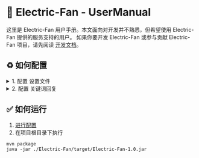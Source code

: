 # 🦾 Electric-Fan - UserManual
这里是 Electric-Fan 用户手册。本文面向对开发并不熟悉，但希望使用 Electric-Fan 提供的服务支持的用户。 如果你要开发 Electric-Fan 或参与贡献 Electric-Fan 项目，请先阅读 [开发文档](./Readme.md)。

## ♻️ 如何配置
<details>
    <summary id="configuration">1. 配置 设置文件</summary>

* **🤯 侵入式:**  
打开 `./src/main/resources/` 目录,找到 `settings.xml` 文件进行编辑  
您也可以创建一个名为 `settings-private.xml` 的文件，和 `settings.xml` 等效  
* **🎩 非侵入式:**  
在jar包的运行路径下创建 `settings.xml` 即可
### 关键字解释
**botQQ - 您的 bot 的QQ id**  
**masterQQ - 您的 QQ id ，用于进行线上运行时通报**  
**enabled - 是否启用该配置文件 (True / False)**

### ⭕️ 注意
> 优先级：jar外部 > 内部private > 内部普通
> 都不启用将会产生错误

</details>

<details>
    <summary>2. 配置 关键词回复</summary>

* 打开 `./src/main/resources/` 目录,新建一个 `(anything).kwd-reply.xml`，便会被识别并加载入bot
* 在 jar 文件运行目录下新建 `(anything).kwd-reply.xml`,程序会自动识别

### 关键字解释
**name - 该关键词回复组的名字，将在读入后在控制台INFO输出**  

关键词的配置入下

```xml

<keywordData>
  <!--不写weight默认为1-->
  <keyword priority="1">
    test
  </keyword>
  <replies>
    <reply priority="1">
      Hello,World!
    </reply>

    <!--不写weight默认为1-->
    <reply>
      hello,world!
    </reply>
  </replies>
</keywordData>
```
* 每个关键词回复被包含在一个 `keywordData` 中
  * 有一个 `priority` 属性，表示这个关键词检测的优先度，`priority` 越大优先度越高，默认为 `1`。  
* 一个 `keywordData` 包含一个 `keyword` 和 一个 `replies`。
* `keyword` 中是需要检测的关键词。
* `replies` 中包含多个 `reply`。
* `reply` 中填写需要回复的 文本
  * 有 `priority` 属性，越大回复概率越高，默认为 `1`, 小于等于 1 则该回复 沉默。
</details>



## ✅ 如何运行

1. [进行配置](#configuration)
2. 在项目根目录下执行
```shell
mvn package
java -jar ./Electric-Fan/target/Electric-Fan-1.0.jar
```

